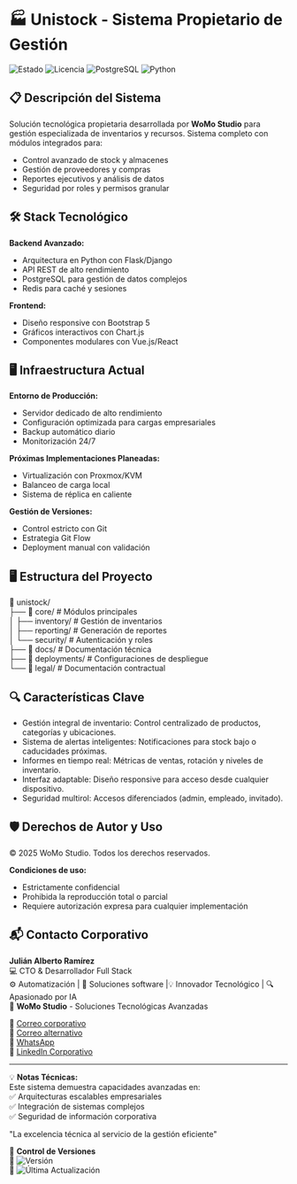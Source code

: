 # 🏭 Unistock - Sistema Propietario de Gestión

![Estado](https://img.shields.io/badge/🚀_En_Producción-green) 
![Licencia](https://img.shields.io/badge/Licencia-🔒_Privada-red)
![PostgreSQL](https://img.shields.io/badge/PostgreSQL-4169E1?logo=postgresql&logoColor=white)
![Python](https://img.shields.io/badge/Python-3776AB?logo=python&logoColor=white)

## 📋 Descripción del Sistema

Solución tecnológica propietaria desarrollada por **WoMo Studio** para gestión especializada de inventarios y recursos. Sistema completo con módulos integrados para:

- Control avanzado de stock y almacenes
- Gestión de proveedores y compras
- Reportes ejecutivos y análisis de datos
- Seguridad por roles y permisos granular

## 🛠 Stack Tecnológico

**Backend Avanzado:**
- Arquitectura en Python con Flask/Django
- API REST de alto rendimiento
- PostgreSQL para gestión de datos complejos
- Redis para caché y sesiones

**Frontend:**
- Diseño responsive con Bootstrap 5
- Gráficos interactivos con Chart.js
- Componentes modulares con Vue.js/React

## 🖥️ Infraestructura Actual

**Entorno de Producción:**
- Servidor dedicado de alto rendimiento
- Configuración optimizada para cargas empresariales
- Backup automático diario
- Monitorización 24/7

**Próximas Implementaciones Planeadas:**
- Virtualización con Proxmox/KVM
- Balanceo de carga local
- Sistema de réplica en caliente

**Gestión de Versiones:**
- Control estricto con Git
- Estrategia Git Flow
- Deployment manual con validación
  
## 🖥️ Estructura del Proyecto
📁 unistock/  
├── 📂 core/ # Módulos principales  
│ ├── inventory/ # Gestión de inventarios  
│ ├── reporting/ # Generación de reportes  
│ └── security/ # Autenticación y roles  
├── 📂 docs/ # Documentación técnica  
├── 📂 deployments/ # Configuraciones de despliegue  
└── 📂 legal/ # Documentación contractual  

## 🔍 Características Clave
- Gestión integral de inventario: Control centralizado de productos, categorías y ubicaciones.
- Sistema de alertas inteligentes: Notificaciones para stock bajo o caducidades próximas.
- Informes en tiempo real: Métricas de ventas, rotación y niveles de inventario.
- Interfaz adaptable: Diseño responsive para acceso desde cualquier dispositivo.
- Seguridad multirol: Accesos diferenciados (admin, empleado, invitado).

## 🛡️ Derechos de Autor y Uso

© 2025 WoMo Studio. Todos los derechos reservados.

**Condiciones de uso:**
- Estrictamente confidencial
- Prohibida la reproducción total o parcial
- Requiere autorización expresa para cualquier implementación

## 📬 Contacto Corporativo

**Julián Alberto Ramírez**  
💻 CTO & Desarrollador Full Stack   
⚙️ Automatización | 🧩 Soluciones software |💡 Innovador Tecnológico | 🔍 Apasionado por IA  
🏢 **WoMo Studio** - Soluciones Tecnológicas Avanzadas  

📧 [Correo corporativo](mailto:womostd@gmail.com)  
📧 [Correo alternativo](mailto:juliram81@hotmail.com)  
📱 [WhatsApp](https://wa.me/573180401930)  
🔗 [LinkedIn Corporativo](https://www.linkedin.com/company/womo-studio/)  
   
---

💡 **Notas Técnicas:**  
Este sistema demuestra capacidades avanzadas en:  
✅ Arquitecturas escalables empresariales  
✅ Integración de sistemas complejos  
✅ Seguridad de información corporativa  

"La excelencia técnica al servicio de la gestión eficiente"


📅 **Control de Versiones**  
📅 ![Versión](https://img.shields.io/badge/Versión-1.2.0-blue)  
🔄 ![Última Actualización](https://img.shields.io/badge/Actualizado-Jun_2025-green)
